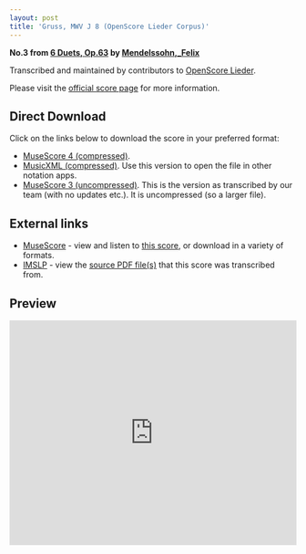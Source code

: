 ```yaml
---
layout: post
title: 'Gruss, MWV J 8 (OpenScore Lieder Corpus)'
---
```


__No.3 from [6 Duets, Op.63](https://fourscoreandmore.org/OpenScore/Mendelssohn%2C_Felix/6_Duets%2C_Op.63/) by [Mendelssohn,_Felix](https://fourscoreandmore.org/OpenScore/Mendelssohn%2C_Felix)__

Transcribed and maintained by contributors to [OpenScore Lieder].

Please visit the [official score page] for more information.

[official score page]: https://musescore.com/openscore-lieder-corpus/scores/7163985
[OpenScore Lieder]: https://musescore.com/openscore-lieder-corpus

## Direct Download

Click on the links below to download the score in your preferred format:
- [MuseScore 4 (compressed)](https://fourscoreandmore.org/OpenScore/Mendelssohn%2C_Felix/6_Duets%2C_Op.63/3_Gruss%2C_MWV_J_8.mscz).
- [MusicXML (compressed)](https://fourscoreandmore.org/OpenScore/Mendelssohn%2C_Felix/6_Duets%2C_Op.63/3_Gruss%2C_MWV_J_8.mxl). Use this version to open the file in other notation apps.
- [MuseScore 3 (uncompressed)](https://raw.githubusercontent.com/OpenScore/Lieder/refs/heads/main/scores/Mendelssohn%2C_Felix/6_Duets%2C_Op.63/3_Gruss%2C_MWV_J_8/lc7163985.mscx). This is the version as transcribed by our team (with no updates etc.). It is uncompressed (so a larger file).

## External links

- [MuseScore] - view and listen to [this score][MuseScore], or download in a variety of formats.
- [IMSLP] - view the [source PDF file(s)][IMSLP] that this score was transcribed from.

[MuseScore]: https://musescore.com/score/7163985
[IMSLP]: https://imslp.org/wiki/Special:ReverseLookup/43630

## Preview

<iframe width="100%" height="394" src="https://musescore.com/openscore-lieder-corpus/scores/7163985/embed" frameborder="0" allowfullscreen allow="autoplay; fullscreen"></iframe>
